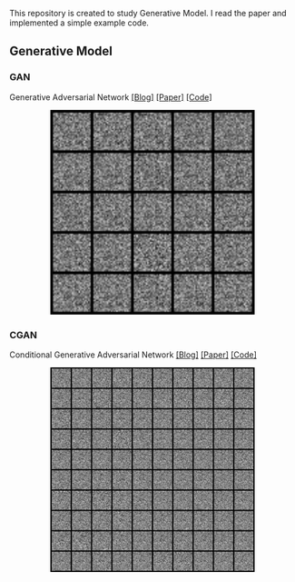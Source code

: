 This repository is created to study Generative Model. 
I read the paper and implemented a simple example code.

## Generative Model

### GAN
Generative Adversarial Network
[[Blog]](https://re-code-cord.tistory.com/entry/Generative-Adversarial-Networks) [[Paper]](https://arxiv.org/pdf/1406.2661.pdf) [[Code]](https://github.com/8639sung/Generative_Model/blob/main/GAN/GAN.ipynb)

<p align="center">
    <img src="assets/GAN.gif" width="360"\>
</p>

### CGAN
Conditional Generative Adversarial Network
[[Blog]](-) [[Paper]](https://arxiv.org/abs/1411.1784) [[Code]](https://github.com/8639sung/Generative_Model/blob/main/CGAN/CGAN.ipynb)

<p align="center">
    <img src="assets/CGAN.gif" width="360"\>
</p>